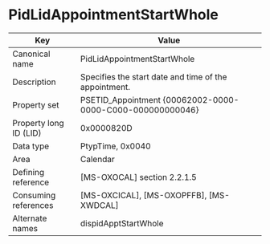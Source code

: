 # PidLidAppointmentStartWhole

| Key | Value |
|---|---|
| Canonical name | PidLidAppointmentStartWhole |
| Description | Specifies the start date and time of the appointment. |
| Property set | PSETID_Appointment {00062002-0000-0000-C000-000000000046} |
| Property long ID (LID) | 0x0000820D |
| Data type | PtypTime, 0x0040 |
| Area | Calendar |
| Defining reference | [MS-OXOCAL] section 2.2.1.5 |
| Consuming references | [MS-OXCICAL], [MS-OXOPFFB], [MS-XWDCAL] |
| Alternate names | dispidApptStartWhole |
